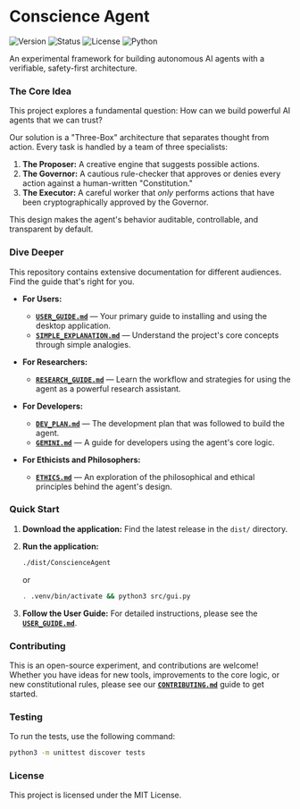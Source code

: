 # Conscience Agent

![Version](https://img.shields.io/badge/version-2.0-blue.svg)
![Status](https://img.shields.io/badge/status-stable-green.svg)
![License](https://img.shields.io/badge/license-MIT-green.svg)
![Python](https://img.shields.io/badge/python-3.9+-brightgreen.svg)

An experimental framework for building autonomous AI agents with a verifiable, safety-first architecture.

### The Core Idea

This project explores a fundamental question: How can we build powerful AI agents that we can trust?

Our solution is a "Three-Box" architecture that separates thought from action. Every task is handled by a team of three specialists:
1.  **The Proposer:** A creative engine that suggests possible actions.
2.  **The Governor:** A cautious rule-checker that approves or denies every action against a human-written "Constitution."
3.  **The Executor:** A careful worker that *only* performs actions that have been cryptographically approved by the Governor.

This design makes the agent's behavior auditable, controllable, and transparent by default.

### Dive Deeper

This repository contains extensive documentation for different audiences. Find the guide that's right for you.

* **For Users:**
    * [**`USER_GUIDE.md`**](./USER_GUIDE.md) — Your primary guide to installing and using the desktop application.
    * [**`SIMPLE_EXPLANATION.md`**](./SIMPLE_EXPLANATION.md) — Understand the project's core concepts through simple analogies.

* **For Researchers:**
    * [**`RESEARCH_GUIDE.md`**](./RESEARCH_GUIDE.md) — Learn the workflow and strategies for using the agent as a powerful research assistant.

* **For Developers:**
    * [**`DEV_PLAN.md`**](./DEV_PLAN.md) — The development plan that was followed to build the agent.
    * [**`GEMINI.md`**](./GEMINI.md) — A guide for developers using the agent's core logic.

* **For Ethicists and Philosophers:**
    * [**`ETHICS.md`**](./ETHICS.md) — An exploration of the philosophical and ethical principles behind the agent's design.

### Quick Start

1.  **Download the application:** Find the latest release in the `dist/` directory.
2.  **Run the application:**
    ```bash
    ./dist/ConscienceAgent
    ```
    or    

    ```bash
    . .venv/bin/activate && python3 src/gui.py
    ```
3.  **Follow the User Guide:** For detailed instructions, please see the [**`USER_GUIDE.md`**](./USER_GUIDE.md).

### Contributing

This is an open-source experiment, and contributions are welcome! Whether you have ideas for new tools, improvements to the core logic, or new constitutional rules, please see our [**`CONTRIBUTING.md`**](./CONTRIBUTING.md) guide to get started.

### Testing

To run the tests, use the following command:

```bash
python3 -m unittest discover tests
```

### License

This project is licensed under the MIT License.
